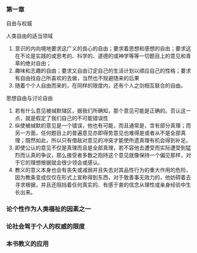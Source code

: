 ### 第一章
自由与权威

人类自由的适当领域
1. 意识的内向境地要求这广义的良心的自由；要求着思想和感想的自由；要求这在不论是实践的或思考的、科学的、道德的或神学等等一切题目上的意见和青草的绝对自由；
2. 趣味和志趣的自由；要求又自由订定自己的生活计划以顺应自己的性格；要求有自由找自己所喜欢的去做，当然也不规避随来的后果
3. 随着个个人自由而来的，在同样的限度内，还有个人之剑相互联合的自由。

思想自由与讨论自由
1. 若有什么意见被缄默辖区，据我们所确知，那个意见可能是正确的。否认这一点，就是假定了我们自己的不可能错误性
2. 纵使被缄默的意见是一个错误，他也有可能，而且通常是，含有部分真理；而另一方面，任何题目上的普遍意见亦即得势意见也难得是或者从不是全部真理；既然如此，所以只有借敌对意见的冲突才能使所遗真理有机会得到补足。
3. 即使公认的意见不仅是真理而且是全部真理，若不容他去遭受而实际遭受到猛烈而认真的争议，那么接受者多数之抱持这个意见就像保持一个偏见那样，对于它的理想根据就会很少领会或感认。
4. 教义的意义本身也会有丧失或减弱并且失去对其品性行为的重大作用的危险，因为教条变成仅仅在形式上宣称得到东西，对于致善事无效力的，他妨碍着去寻求根据，并且还阻挡着任何真实的、有感于衷的信念从理性或亲身经验中生长出来。

### 论个性作为人类福祉的因素之一

### 论社会驾于个人的权威的限度

### 本书教义的应用